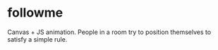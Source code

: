 # followme
Canvas + JS animation. People in a room try to position themselves to satisfy a simple rule.
